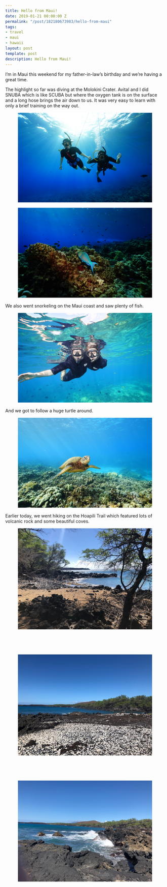 ```yaml
---
title: Hello from Maui!
date: 2019-01-21 00:00:00 Z
permalink: "/post/182180673983/hello-from-maui"
tags:
- travel
- maui
- hawaii
layout: post
template: post
description: Hello from Maui!
---
```


<p>I’m in Maui this weekend for my father-in-law’s birthday and we’re having a great time.</p><p>The highlight so far was diving at the Molokini Crater. Avital and I did SNUBA which is like SCUBA but where the oxygen tank is on the surface and a long hose brings the air down to us. It was very easy to learn with only a brief training on the way out.</p><figure data-orig-width="1086" data-orig-height="724" class="tmblr-full"><img src="/images/3600fb7583f48477c2e82aff7c684745d705278afd6f1122f1a8c69cd8d36cb7.png" alt="image" data-orig-width="1086" data-orig-height="724"></figure><figure data-orig-width="1086" data-orig-height="724" class="tmblr-full"><img src="/images/c05e87a4897549636c327d81c38a62a95919e8b36d12d71859f23c615436b897.png" alt="image" data-orig-width="1086" data-orig-height="724"></figure><p>We also went snorkeling on the Maui coast and saw plenty of fish.<br></p><figure data-orig-width="1086" data-orig-height="724" class="tmblr-full"><img src="/images/ad18b1f174be849484adc9727bb47338c06680b2a89092c97919158556fe15be.png" alt="image" data-orig-width="1086" data-orig-height="724"></figure><p>And we got to follow a huge turtle around.<br></p><figure data-orig-width="1086" data-orig-height="724" class="tmblr-full"><img src="/images/02bfff23da3a1e0005c1c7230733fe14ccb1cc2e3bd8290442f9b7510946f3d0.png" alt="image" data-orig-width="1086" data-orig-height="724"></figure><p>Earlier today, we went hiking on the Hoapili Trail which featured lots of volcanic rock and some beautiful coves.<br></p><figure class="tmblr-full" data-orig-height="768" data-orig-width="1024"><img src="/images/e9acac9676996d50e26cb83425100fa8a4a802509d33d06860d2d8ba6d80c867.png" data-orig-height="768" data-orig-width="1024"></figure><p><br></p><p><br></p><figure class="tmblr-full" data-orig-height="768" data-orig-width="1024"><img src="/images/b8e2767c08182e71386b377f3e49f4070c3aff0c781571be801595f1653e932c.png" data-orig-height="768" data-orig-width="1024"></figure><p><br></p><p><br></p><figure class="tmblr-full" data-orig-height="768" data-orig-width="1024"><img src="/images/8e97a01bfa631bec4ad86ba4b91578557c6afe9341e82e9bd66108dd8e5c62c5.png" data-orig-height="768" data-orig-width="1024"></figure>